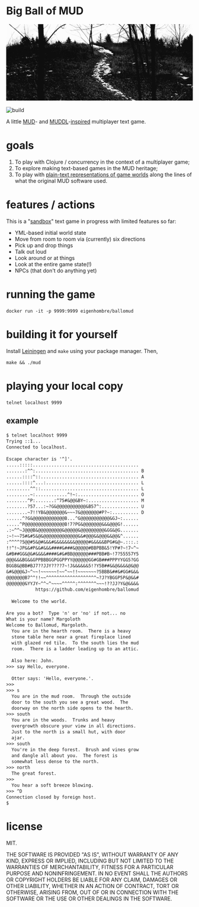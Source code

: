 # Big Ball of MUD

<img src="bm.jpg" width="600">

![build](https://github.com/eigenhombre/ballomud/actions/workflows/build.yml/badge.svg)

A little [MUD](https://en.wikipedia.org/wiki/Multi-user_dungeon)- and
[MUDDL](https://github.com/PDP-10/MUD1)-[inspired](https://if50.substack.com/p/1980-mud)
multiplayer text game.

# goals

1. To play with Clojure / concurrency in the context of a multiplayer game;
2. To explore making text-based games in the MUD heritage;
3. To play with [plain-text representations of game worlds](https://github.com/eigenhombre/ballomud/blob/master/resources/world.yml)
   along the lines of what the original MUD software used.

# features / actions

This is a "[sandbox](https://en.wikipedia.org/wiki/Sandbox_game)" text
game in progress with limited features so far:

- YML-based initial world state
- Move from room to room via (currently) six directions
- Pick up and drop things
- Talk out loud
- Look around or at things
- Look at the entire game state(!)
- NPCs (that don't do anything yet)

<!-- # try it out!

    telnet 206.189.225.15 9999

(May disappear or be restarted without warning....) -->

# running the game

    docker run -it -p 9999:9999 eigenhombre/ballomud

# building it for yourself

Install [Leiningen](https://leiningen.org/) and `make` using your
package manager.  Then,

    make && ./mud

# playing your local copy

    telnet localhost 9999

## example

    $ telnet localhost 9999
    Trying ::1...
    Connected to localhost.

    Escape character is '^]'.
    .....:::::........................................
    .......:^^:....................................... B
    ......::::^::..................................... A
    ......::::^...:................................... L
    .........^^::..................................... L
    .........~:............^!~:....................... O
    ........^P:.......:^75#&@@&BY~:................... M
    ........?57...:~?G&@@@@@@@@@@@&B57^:.............. U
    ........~7!!YB&@@@@@@@&~~~7&@@@@@@@#P?~:.......... D
    ......^?G&@@@@@@@@@@@@B...^G@@@@@@@@@@@&GJ~:......
    .....^P@@@@@@@@@@@@@@@B!7?PG&@@@@@@@&&&@@@G!......
    .:~^^~J@@@B&@@@@@@@@@&@@@@@&@@@@@@@@@&GG&@G.......
    :~!~~75#&#5&@&@@@@@@@@@@@@@&&#@@@&&@@@&&@@&^......
    :^^^^?5@@#5&@#&&&#&&&&&&&&@@@@@#&&&&&BPG#&@~.:::.:
    !!^!~JP&&#P&&#&&&####&###&@@@@@#BBPBB&5!YP#?~!7~^~
    &#B##GG&@&#&&&&####&#&#BB@@@@@@###PBB#B~!7?55557Y5
    @@@&&&BG&&GPPBBBGGPGGPPYY@@@@@@GG#GB###PPPYYGG5?GG
    BGGB&@BB#BJ7??JJY????7~!J&&&&&&5!?Y5B##&&@&&&&@&@@
    &#&@@@&J~^~~!~~~~~~!~~^~~!!~~~~~~~?5BBB&##&#GG#&&&
    @@@@@@@B7^^!!~~^^^^^^^^^^^^^^^^^^^~?J?YBGGP5P&@&&#
    @@@@@@@&YYJY~^^~^~~~~^^^^^:^^^^^^^~~~!??JJ?Y&@&&&&
               https://github.com/eigenhombre/ballomud

      Welcome to the world.

    Are you a bot?  Type 'n' or 'no' if not... no
    What is your name? Margoloth
    Welcome to Ballomud, Margoloth.
      You are in the hearth room.  There is a heavy
      stone table here near a great fireplace lined
      with glazed red tile.  To the south lies the mud
      room.  There is a ladder leading up to an attic.

      Also here: John.
    >>> say Hello, everyone.

      Otter says: 'Hello, everyone.'.
    >>>
    >>> s
      You are in the mud room.  Through the outside
      door to the south you see a great wood.  The
      doorway on the north side opens to the hearth.
    >>> south
      You are in the woods.  Trunks and heavy
      overgrowth obscure your view in all directions.
      Just to the north is a small hut, with door
      ajar.
    >>> south
      You're in the deep forest.  Brush and vines grow
      and dangle all about you.  The forest is
      somewhat less dense to the north.
    >>> north
      The great forest.
    >>>
      You hear a soft breeze blowing.
    >>> ^D
    Connection closed by foreign host.
    $

# license

MIT.

THE SOFTWARE IS PROVIDED "AS IS", WITHOUT WARRANTY OF ANY KIND, EXPRESS OR
IMPLIED, INCLUDING BUT NOT LIMITED TO THE WARRANTIES OF MERCHANTABILITY,
FITNESS FOR A PARTICULAR PURPOSE AND NONINFRINGEMENT. IN NO EVENT SHALL THE
AUTHORS OR COPYRIGHT HOLDERS BE LIABLE FOR ANY CLAIM, DAMAGES OR OTHER
LIABILITY, WHETHER IN AN ACTION OF CONTRACT, TORT OR OTHERWISE, ARISING FROM,
OUT OF OR IN CONNECTION WITH THE SOFTWARE OR THE USE OR OTHER DEALINGS IN THE
SOFTWARE.
